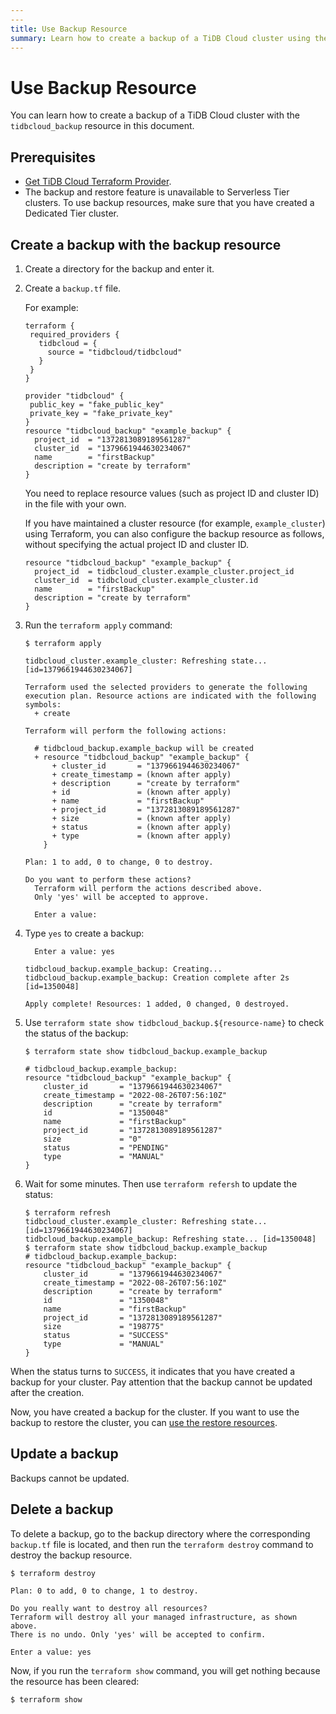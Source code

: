 ```yaml
---
---
title: Use Backup Resource
summary: Learn how to create a backup of a TiDB Cloud cluster using the backup resource.
---
```


# Use Backup Resource

You can learn how to create a backup of a TiDB Cloud cluster with the `tidbcloud_backup` resource in this document.

## Prerequisites

- [Get TiDB Cloud Terraform Provider](/tidb-cloud/terraform-get-tidbcloud-provider.md).
- The backup and restore feature is unavailable to Serverless Tier clusters. To use backup resources, make sure that you have created a Dedicated Tier cluster.

## Create a backup with the backup resource

1. Create a directory for the backup and enter it.

2. Create a `backup.tf` file.

    For example:

    ```
    terraform {
     required_providers {
       tidbcloud = {
         source = "tidbcloud/tidbcloud"
       }
     }
   }

   provider "tidbcloud" {
     public_key = "fake_public_key"
     private_key = "fake_private_key"
   }
    resource "tidbcloud_backup" "example_backup" {
      project_id  = "1372813089189561287"
      cluster_id  = "1379661944630234067"
      name        = "firstBackup"
      description = "create by terraform"
    }
    ```

    You need to replace resource values (such as project ID and cluster ID) in the file with your own.

    If you have maintained a cluster resource (for example, `example_cluster`) using Terraform, you can also configure the backup resource as follows, without specifying the actual project ID and cluster ID.

    ```
    resource "tidbcloud_backup" "example_backup" {
      project_id  = tidbcloud_cluster.example_cluster.project_id
      cluster_id  = tidbcloud_cluster.example_cluster.id
      name        = "firstBackup"
      description = "create by terraform"
    }
    ```

3. Run the `terraform apply` command:

    ```
    $ terraform apply

    tidbcloud_cluster.example_cluster: Refreshing state... [id=1379661944630234067]

    Terraform used the selected providers to generate the following execution plan. Resource actions are indicated with the following symbols:
      + create

    Terraform will perform the following actions:

      # tidbcloud_backup.example_backup will be created
      + resource "tidbcloud_backup" "example_backup" {
          + cluster_id       = "1379661944630234067"
          + create_timestamp = (known after apply)
          + description      = "create by terraform"
          + id               = (known after apply)
          + name             = "firstBackup"
          + project_id       = "1372813089189561287"
          + size             = (known after apply)
          + status           = (known after apply)
          + type             = (known after apply)
        }

    Plan: 1 to add, 0 to change, 0 to destroy.

    Do you want to perform these actions?
      Terraform will perform the actions described above.
      Only 'yes' will be accepted to approve.

      Enter a value:
    ```

4. Type `yes` to create a backup:

    ```
      Enter a value: yes

    tidbcloud_backup.example_backup: Creating...
    tidbcloud_backup.example_backup: Creation complete after 2s [id=1350048]

    Apply complete! Resources: 1 added, 0 changed, 0 destroyed.

    ```

5. Use `terraform state show tidbcloud_backup.${resource-name}` to check the status of the backup:

    ```
    $ terraform state show tidbcloud_backup.example_backup

    # tidbcloud_backup.example_backup:
    resource "tidbcloud_backup" "example_backup" {
        cluster_id       = "1379661944630234067"
        create_timestamp = "2022-08-26T07:56:10Z"
        description      = "create by terraform"
        id               = "1350048"
        name             = "firstBackup"
        project_id       = "1372813089189561287"
        size             = "0"
        status           = "PENDING"
        type             = "MANUAL"
    }
    ```

6. Wait for some minutes. Then use `terraform refersh` to update the status:

    ```
    $ terraform refresh
    tidbcloud_cluster.example_cluster: Refreshing state... [id=1379661944630234067]
    tidbcloud_backup.example_backup: Refreshing state... [id=1350048]
    $ terraform state show tidbcloud_backup.example_backup
    # tidbcloud_backup.example_backup:
    resource "tidbcloud_backup" "example_backup" {
        cluster_id       = "1379661944630234067"
        create_timestamp = "2022-08-26T07:56:10Z"
        description      = "create by terraform"
        id               = "1350048"
        name             = "firstBackup"
        project_id       = "1372813089189561287"
        size             = "198775"
        status           = "SUCCESS"
        type             = "MANUAL"
    }
    ```

When the status turns to `SUCCESS`, it indicates that you have created a backup for your cluster. Pay attention that the backup cannot be updated after the creation.

Now, you have created a backup for the cluster. If you want to use the backup to restore the cluster, you can [use the restore resources](/tidb-cloud/terraform-use-restore-resource.md).

## Update a backup

Backups cannot be updated.

## Delete a backup

To delete a backup, go to the backup directory where the corresponding `backup.tf` file is located, and then run the `terraform destroy` command to destroy the backup resource.

```
$ terraform destroy

Plan: 0 to add, 0 to change, 1 to destroy.

Do you really want to destroy all resources?
Terraform will destroy all your managed infrastructure, as shown above.
There is no undo. Only 'yes' will be accepted to confirm.

Enter a value: yes
```

Now, if you run the `terraform show` command, you will get nothing because the resource has been cleared:

```
$ terraform show
```
